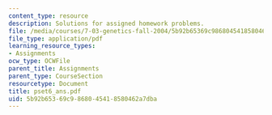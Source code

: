 ```yaml
---
content_type: resource
description: Solutions for assigned homework problems.
file: /media/courses/7-03-genetics-fall-2004/5b92b65369c9868045418580462a7dba_pset6_ans.pdf
file_type: application/pdf
learning_resource_types:
- Assignments
ocw_type: OCWFile
parent_title: Assignments
parent_type: CourseSection
resourcetype: Document
title: pset6_ans.pdf
uid: 5b92b653-69c9-8680-4541-8580462a7dba
---
```


